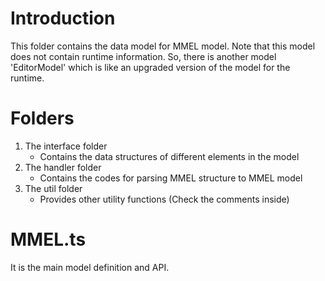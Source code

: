 # Introduction

This folder contains the data model for MMEL model. Note that this model does not contain runtime information. So, there is another model 'EditorModel' which is like an upgraded version of the model for the runtime.

# Folders

1. The interface folder
    - Contains the data structures of different elements in the model
1. The handler folder
    - Contains the codes for parsing MMEL structure to MMEL model
1. The util folder
    - Provides other utility functions (Check the comments inside)

# MMEL.ts

It is the main model definition and API.


